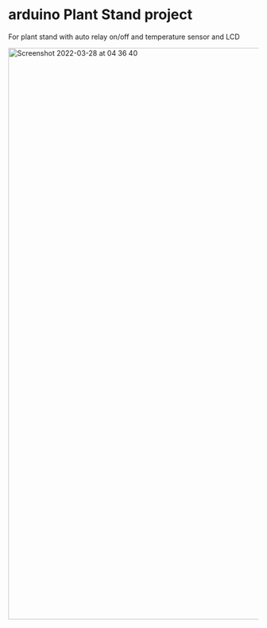 # arduino Plant Stand project
For plant stand with auto relay on/off and temperature sensor and LCD

<img width="1149" alt="Screenshot 2022-03-28 at 04 36 40" src="https://user-images.githubusercontent.com/16983910/160312374-120c5179-1c3c-4921-96dc-f65e03f6d174.png">
